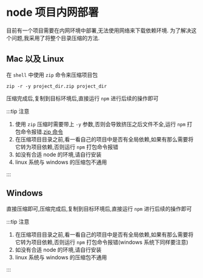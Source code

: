 # node 项目内网部署

目前有一个项目需要在内网环境中部署,无法使用网络来下载依赖环境.
为了解决这个问题,我采用了将整个目录压缩的方法.

## Mac 以及 Linux

在 `shell` 中使用 `zip` 命令来压缩项目包

```
zip -r -y project_dir.zip project_dir
```

压缩完成后,复制到目标环境后,直接运行 `npm` 进行后续的操作即可

:::tip 注意

1. 使用 `zip` 压缩时需要带上 `-y` 参数,否则会导致挤压之后文件不全,运行 `npm` 打包命令报错.[zip 命令](https://www.runoob.com/linux/linux-comm-zip.html)
2. 在压缩项目目录之前,看一看自己的项目中是否有全局依赖,如果有那么需要将它转为项目依赖,否则运行 `npm` 打包命令报错
3. 如没有合适 node 的环境,请自行安装
4. linux 系统与 windows 的压缩包不通用

:::

## Windows

直接压缩即可,压缩完成后,复制到目标环境后,直接运行 `npm` 进行后续的操作即可

:::tip 注意

1. 在压缩项目目录之前,看一看自己的项目中是否有全局依赖,如果有那么需要将它转为项目依赖,否则运行 `npm` 打包命令报错(windows 系统下同样要注意)
2. 如没有合适 node 的环境,请自行安装
3. linux 系统与 windows 的压缩包不通用

:::
